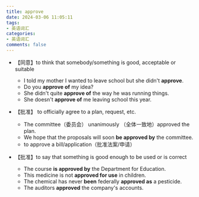 ```yaml
---
title: approve
date: 2024-03-06 11:05:11
tags:
- 英语词汇
categories:
- 英语词汇
comments: false
---
```


- 【同意】to think that somebody/something is good, acceptable or suitable
  - I told my mother I wanted to leave school but she didn't **approve**.
  - Do you **approve of** my idea?
  - She didn't quite **approve of** the way he was running things.
  - She doesn't **approve of** me leaving school this year.
- 【批准】 to officially agree to a plan, request, etc.
  - The committee（委员会） unanimously （全体一致地）approved the plan.
  - We hope that the proposals will soon **be approved by** the committee.
  - to approve a bill/application（批准法案/申请）

- 【批准】to say that something is good enough to be used or is correct
  - The course **is approved by** the Department for Education.
  - This medicine is not **approved for use** in children.
  - The chemical has never **been** federally **approved as** a pesticide.
  - The auditors **approved** the company's accounts.


